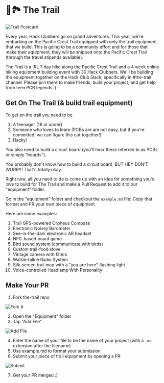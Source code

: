 # 🥾🏞️ The Trail
![Trail Postcard](https://cloud-ihlmx01p2-hack-club-bot.vercel.app/0trailpostcard.png)

Every year, Hack Clubbers go on grand adventures. This year, we're embarking on the Pacific Crest Trail equipped with only the trail equipment that we build. This is going to be a community effort and for those that make their equipment, they will be shipped onto the Pacific Crest Trail (through the travel stipends available). 

The Trail is a IRL 7 day hike along the Pacific Crest Trail and a 4 week online hiking equipment building event with 30 Hack Clubbers. We'll be building the equipment together on the Hack Club Slack, specifically in #the-trail channel. Please join there to make friends, build your project, and get help from teen PCB legends :)

## Get On The Trail (& build trail equipment)

To get on the trail you need to be 
1. A teenager (18 or under) 
2. Someone who loves to learn (PCBs are  are not easy, but if you're committed, we can figure this out together!)
3. Hacky!

You also need to build a circuit board (you'll hear these referred to as PCBs or simply "boards").

You probably don't know how to build a circuit board, BUT HEY DON'T WORRY! That's totally okay.

Right now, all you need to do is come up with an idea for something you'd love to build for The Trail and make a Pull Request to add it to our "equipment" folder.

Go in the "equipment" folder and checkout the <code>example.md</code> file! Copy that format and PR your own piece of equipment. 

Here are some examples: 
1. Trail GPS-powered Orpheus Compass
2. Electronic Noisey Barometer
3. See-in-the-dark electronic AR headset
4. NFC-based board game
5. Bird sound system (communicate with birds)
6. Custom trail-food stove
7. Vintage camera with filters
8. Walkie-talkie Radio System
9. Silk-screen trail map with a "you are here" flashing light
10. Voice-controlled Headlamp With Personality

## Make Your PR

1. Fork the-trail repo

  ![Fork It](https://cloud-27wozhmbb-hack-club-bot.vercel.app/0screenshot_2024-04-15_at_8.27.38_am.png)
  
2. Open the "Equipment" folder
3. Tap "Add File"
   
![Add File](https://raw.githubusercontent.com/hackclub/OnBoard/main/docs/images/directions/add-file.png)

4. Enter the name of your file to be the name of your project (with a `.md` extension after the filename)
5. Use example.md to format your submission
6. Submit your piece of trail equipment by opening a PR
   
![Submit](https://cloud-be0cahfru-hack-club-bot.vercel.app/0screenshot_2024-04-15_at_8.31.39_am.png)

7. Get your PR merged :)
